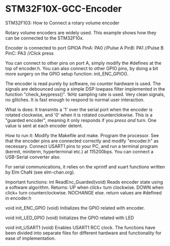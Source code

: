 # STM32F10X-GCC-Encoder
STM32F103: How to Connect a rotary volume encoder

Rotary volume encoders are widely used. This example shows how they can be connected to the STM32F10x.

Encoder is connected to port GPIOA
PinA: PA0 //Pulse A
PinB: PA1 //Pulse B
PinC: PA3 //Click press

You can connect to other pins on port A, simply modify the #defines at the top of encoder.h. You can also connect to other GPIO pins, by doing a bit more surgery on the GPIO setup function: init_ENC_GPIO().

The encoder is read purely by software, no counter hardware is used. The signals are debounced using a simple DSP lowpass filter implemented in the function "check_keypress()". 1kHz sampling rate is used. Very clean signals, no glitches. It is fast enough to respond to normal user interaction.

What is does: It transmits a '1' over the serial port when the encoder is rotated clockwise, and '0' when it is rotated counterclokwise. This is a "guarded encoder", meaning it only responds if you *press* *and* turn. One value is sent at each encoder detent.

How to run it: Modify the Makefile and make. Program the processor. See that the encoder pins are connected correctly and modify "encoder.h" as necessary. Connect USART1 pins to your PC, and run a terminal program (kermit, miniterm, hyperterminal etc.) at 115200bps. You can connect a USB-Serial converter also.

For serial communications, it relies on the xprintf and xuart functions written by Elm ChaN (see elm-chan.org).

Important functions:
  int ReadEnc_Guarded(void)
  Reads encoder state using a software algorithm.
  Returns:
        UP when click+ turn clockwise.
        DOWN when click+ turn counterclockwise.
        NOCHANGE else.
  return values are #defined in encoder.h

  void init_ENC_GPIO (void)
       Initializes the GPIO related with encoder.

  void init_LED_GPIO (void)
       Initializes the GPIO related with LED

  void init_USART1 (void)
       Enables USART1 RCC clock.
The functions have been divided into separate files for different hardware and functionality for ease of implementation.
